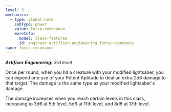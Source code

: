 ```yaml
---
level: 3
mechanics:
  - type: global-note
    subType: power
    value: force-resonance
    moreInfo:
      model: class-features
      id: engineer.artificer-engineering.force-resonance
name: force-resonance
---
```

_**Artificer Engineering:** 3rd level_
Once per round, when you hit a creature with your modified lightsaber, you can expend one use of your Potent Aptitude to deal an extra 2d6 damage to that target. The damage is the same type as your modified lightsaber's damage.
The damage increases when you reach certain levels in this class, increasing to 3d6 at 5th level, 5d6 at 11th level, and 8d6 at 17th level.